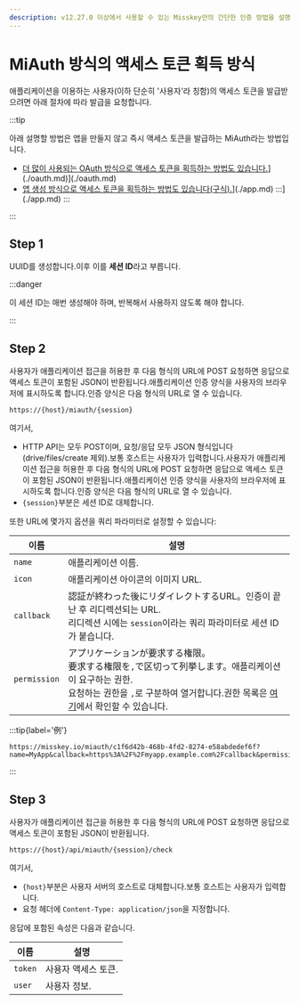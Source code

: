 ```yaml
---
description: v12.27.0 이상에서 사용할 수 있는 Misskey만의 간단한 인증 방법을 설명합니다.
---
```


# MiAuth 방식의 액세스 토큰 획득 방식

애플리케이션을 이용하는 사용자(이하 단순히 '사용자'라 칭함)의 액세스 토큰을 발급받으려면 아래 절차에 따라 발급을 요청합니다.

:::tip

아래 설명할 방법은 앱을 만들지 않고 즉시 액세스 토큰을 발급하는 MiAuth라는 방법입니다.

- [더 많이 사용되는 OAuth 방식으로 액세스 토큰을 획득하는 방법도 있습니다.](./oauth.md)](./oauth.md)](./oauth.md)
- [앱 생성 방식으로 액세스 토큰을 획득하는 방법도 있습니다(구식).](./app.md)](./app.md)
  :::](./app.md)
  :::

:::

## Step 1

UUID를 생성합니다.이후 이를 **세션 ID**라고 부릅니다.

:::danger

이 세션 ID는 매번 생성해야 하며, 반복해서 사용하지 않도록 해야 합니다.

:::

## Step 2

사용자가 애플리케이션 접근을 허용한 후 다음 형식의 URL에 POST 요청하면 응답으로 액세스 토큰이 포함된 JSON이 반환됩니다.애플리케이션 인증 양식을 사용자의 브라우저에 표시하도록 합니다.인증 양식은 다음 형식의 URL로 열 수 있습니다.

```
https://{host}/miauth/{session}
```

여기서,

- HTTP API는 모두 POST이며, 요청/응답 모두 JSON 형식입니다(drive/files/create 제외).보통 호스트는 사용자가 입력합니다.사용자가 애플리케이션 접근을 허용한 후 다음 형식의 URL에 POST 요청하면 응답으로 액세스 토큰이 포함된 JSON이 반환됩니다.애플리케이션 인증 양식을 사용자의 브라우저에 표시하도록 합니다.인증 양식은 다음 형식의 URL로 열 수 있습니다.
- `{session}`부분은 세션 ID로 대체합니다.

또한 URL에 몇가지 옵션을 쿼리 파라미터로 설정할 수 있습니다:

| 이름           | 설명                                                                                                                                |
| ------------ | --------------------------------------------------------------------------------------------------------------------------------- |
| `name`       | 애플리케이션 이름.                                                                                                                        |
| `icon`       | 애플리케이션 아이콘의 이미지 URL.                                                                                                              |
| `callback`   | 認証が終わった後にリダイレクトするURL。인증이 끝난 후 리디렉션되는 URL.<br> 리디렉션 시에는 `session`이라는 쿼리 파라미터로 세션 ID가 붙습니다.                                         |
| `permission` | アプリケーションが要求する権限。<br>要求する権限を`,`で区切って列挙します。애플리케이션이 요구하는 권한.<br> 요청하는 권한을 `,`로 구분하여 열거합니다.권한 목록은 [여기](./permission.md)에서 확인할 수 있습니다. |

:::tip{label='例'}

```
https://misskey.io/miauth/c1f6d42b-468b-4fd2-8274-e58abdedef6f?name=MyApp&callback=https%3A%2F%2Fmyapp.example.com%2Fcallback&permission=write:notes,write:following,read:drive
```

:::

## Step 3

사용자가 애플리케이션 접근을 허용한 후 다음 형식의 URL에 POST 요청하면 응답으로 액세스 토큰이 포함된 JSON이 반환됩니다.

```
https://{host}/api/miauth/{session}/check
```

여기서,

- `{host}`부분은 사용자 서버의 호스트로 대체합니다.보통 호스트는 사용자가 입력합니다.
- 요청 헤더에 `Content-Type: application/json`을 지정합니다.

응답에 포함된 속성은 다음과 같습니다.

| 이름      | 설명          |
| ------- | ----------- |
| `token` | 사용자 액세스 토큰. |
| `user`  | 사용자 정보.     |
